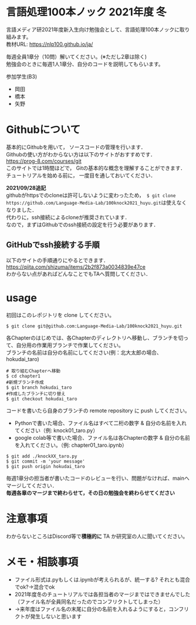 # 言語処理100本ノック 2021年度 冬
言語メディア研2021年度新入生向け勉強会として、言語処理100本ノックに取り組みます。  
教材URL: https://nlp100.github.io/ja/  

毎週全員1章分（10問）解いてください。(※ただし2章は除く)  
勉強会のときに毎週1人1章分、自分のコードを説明してもらいます。  

参加学生(B3)
- 岡田
- 橋本
- 矢野

# Githubについて
基本的にGithubを用いて， ソースコードの管理を行います．  
Githubの使い方がわからない方は以下のサイトがおすすめです．  
https://prog-8.com/courses/git  
このサイトでは1時間ほどで， Gitの基本的な概念を理解することができます．  
チュートリアルを始める前に， 一度目を通しておいてください．  

**2021/09/28追記**  
githubがhttpsでのcloneは許可しないように変わったため，　`$ git clone https://github.com/Language-Media-Lab/100knock2021_huyu.git`は使えなくなりました．  
代わりに，ssh接続によるcloneが推奨されています．  
なので，まずはGithubでのssh接続の設定を行う必要があります．  

## GitHubでssh接続する手順
以下のサイトの手順通りにやるとできます．  
https://qiita.com/shizuma/items/2b2f873a0034839e47ce  
わからない点があればどんなことでもTAへ質問してください．  

# usage
初回はこのレポジトリを clone してください。  　　
```
$ git clone git@github.com:Language-Media-Lab/100knock2021_huyu.git
```
  
各Chapterのはじめでは、各Chapterのディレクトリへ移動し、ブランチを切って、自分用の作業用ブランチで作業してください。  
ブランチの名前は自分の名前にしてください(例：北大太郎の場合、hokudai_taro)
```
# 取り組むChapterへ移動
$ cd chapter1
#新規ブランチ作成
$ git branch hokudai_taro
#作成したブランチに切り替え
$ git checkout hokudai_taro
```

コードを書いたら自身のブランチの remote repository に push してください。  
- Pythonで書いた場合、ファイル名はすべて二桁の数字 & 自分の名前を入れてください（例: knock01_taro.py）
- google colab等で書いた場合、ファイル名は各Chapterの数字 & 自分の名前を入れてください。（例: chapter01_taro.ipynb）
```
$ git add ./knockXX_taro.py
$ git commit -m 'your message'
$ git push origin hokudai_taro
```
毎週1章分の担当者が書いたコードのレビューを行い、問題がなければ、mainへマージしてください．  
**毎週各章のマージまで終わらせて，その日の勉強会を終わらせてください**

# 注意事項
わからないところはDiscord等で**積極的に** TA か研究室の人に聞いてください。     

# メモ・相談事項
- ファイル形式は.pyもしくは.ipynbが考えられるが、統一する? それとも混合でok?→混合でok
- 2021年度冬のチュートリアルでは各担当者のマージまではできませんでした（ファイル名が全員同名だったのでコンフリクトしてしまった）  
- →来年度はファイル名の末尾に自分の名前を入れるようにすると，コンフリクトが発生しないと思います
